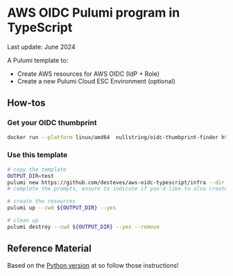 # AWS OIDC Pulumi program in TypeScript

Last update: June 2024

A Pulumi template to:

- Create AWS resources for AWS OIDC (IdP + Role)
- Create a new Pulumi Cloud ESC Environment (optional)

## How-tos

### Get your OIDC thumbprint

```bash
docker run --platform linux/amd64  nullstring/oidc-thumbprint-finder https://api.pulumi.com/oidc
```

### Use this template

```bash
# copy the template
OUTPUT_DIR=test
pulumi new https://github.com/desteves/aws-oidc-typescript/infra --dir ${OUTPUT_DIR}
# complete the prompts, ensure to indicate if you'd like to also create the ESC Environment.

# create the resources
pulumi up --cwd ${OUTPUT_DIR} --yes

# clean up
pulumi destroy --cwd ${OUTPUT_DIR} --yes --remove
```

## Reference Material

Based on the [Python version](https://github.com/pulumi/examples/tree/master/aws-py-oidc-provider-pulumi-cloud#readme) at so follow those instructions!
